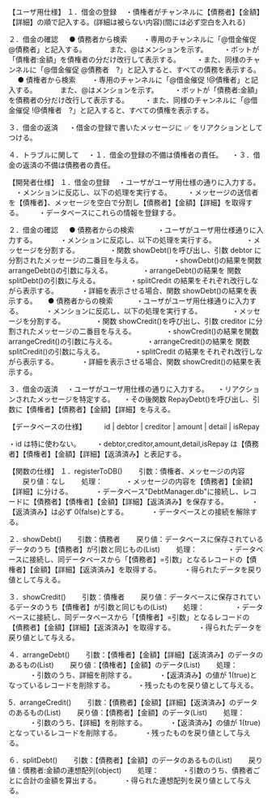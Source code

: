 【ユーザ用仕様】
１．借金の登録
　・債権者がチャンネルに【債務者】【金額】【詳細】の順で記入する。(詳細は被らない内容)(間には必ず空白を入れる)

２．借金の確認
　 ● 債務者から検索
　　・専用のチャンネルに「@借金催促 @債務者」と記入する。
　　　また、@はメンションを示す。
　　・ボットが「債権者:金額」を債権者の分だけ改行して表示する。
　　・また、同様のチャンネルに「@借金催促 @債務者　?」と記入すると、すべての債務を表示する。
　 ● 債権者から検索
　　・専用のチャンネルに「@借金催促 !@債権者」と記入する。
　　　また、@はメンションを示す。
　　・ボットが「債務者:金額」を債務者の分だけ改行して表示する。
　　・また、同様のチャンネルに「@借金催促 !@債権者　?」と記入すると、すべての債権を表示する。

３．借金の返済
　 ・借金の登録で書いたメッセージに ✅ をリアクションとしてつける。

４．トラブルに関して
　・１．借金の登録の不備は債権者の責任。
　・３．借金の返済の不備は債務者の責任。

【開発者仕様】
１．借金の登録
　・ユーザがユーザ用仕様の通りに入力する。
　・メンションに反応し、以下の処理を実行する。
　　・メッセージの送信者を【債権者】、メッセージを空白で分割し【債務者】【金額】【詳細】を取得する。
　　・データベースにこれらの情報を登録する。

２．借金の確認
　 ● 債務者からの検索
　　　・ユーザがユーザ用仕様通りに入力する。
　　　・メンションに反応し、以下の処理を実行する。
　　　　・メッセージを分割する。
　　　　・関数 showDebt()を呼び出し、引数 debtor に分割されたメッセージの二番目を与える。
　　　　・showDebt()の結果を関数 arrangeDebt()の引数に与える。
　　　　・arrangeDebt()の結果を 関数 splitDebt()の引数に与える。
　　　　・splitCredit の結果をそれぞれ改行しながら表示する。
　　　・詳細を表示させる場合、関数 showDebt()の結果を表示する。
　 ● 債務者からの検索
　　　・ユーザがユーザ用仕様通りに入力する。
　　　・メンションに反応し、以下の処理を実行する。
　　　　・メッセージを分割する。
　　　　・関数 showCredit()を呼び出し、引数 creditor に分割されたメッセージの二番目を与える。
　　　　・showCredit()の結果を関数 arrangeCredit()の引数に与える。
　　　　・arrangeCredit()の結果を 関数 splitCredit()の引数に与える。
　　　　・splitCredit の結果をそれぞれ改行しながら表示する。
　　　・詳細を表示させる場合、関数 showCredit()の結果を表示する。

３．借金の返済
　・ユーザがユーザ用仕様の通りに入力する。
　・リアクションされたメッセージを特定する。
　・その後関数 RepayDebt()を呼び出し、引数に【債権者】【債務者】【金額】【詳細】を与える。

【データベースの仕様】
　　 id | debtor | creditor | amount | detail | isRepay

・id は特に使わない。
　　・debtor,creditor,amount,detail,isRepay は【債務者】【債権者】【金額】【詳細】【返済済み】と表記する。

【関数の仕様】
１．registerToDB()
　　引数：債権者、メッセージの内容
　　戻り値：なし
　　処理：
　　　・メッセージの内容を【債務者】【金額】【詳細】に分ける。
　　　・データベース"DebtManager.db"に接続し、レコードに【債務者】【債権者】【金額】【詳細】【返済済み】を保存する。
　　　・【返済済み】は必ず 0(false)とする。
　　　・データベースとの接続を解除する。

２．showDebt()
　　引数：債務者
　　戻り値：データベースに保存されているデータのうち【債務者】が引数と同じもの(List)
　　処理：
　　　　・データベースに接続し、同データベースから「【債務者】=引数」となるレコードの【債権者】【金額】【詳細】【返済済み】を取得する。
　　　・得られたデータを戻り値として与える。

３．showCredit()
　　引数：債権者
　　戻り値：データベースに保存されているデータのうち【債権者】が引数と同じもの(List)
　　処理：
　　　　・データベースに接続し、同データベースから「【債権者】=引数」となるレコードの【債務者】【金額】【詳細】【返済済み】を取得する。
　　　・得られたデータを戻り値として与える。

４．arrangeDebt()
　　引数：【債権者】【金額】【詳細】【返済済み】のデータのあるもの(List)
　　戻り値：【債権者】【金額】のデータ(List)
　　処理：
　　　・引数のうち、詳細を削除する。
　　　・【返済済み】の値が 1(true)となっているレコードを削除する。
　　　・残ったものを戻り値として与える。

5．arrangeCredit()
　　引数：【債務者】【金額】【詳細】【返済済み】のデータのあるもの(List)
　　戻り値：【債務者】【金額】のデータ(List)
　　処理：
　　　・引数のうち、【詳細】を削除する。
　　　・【返済済み】の値が 1(true)となっているレコードを削除する。
　　　・残ったものを戻り値として与える。

６．splitDebt()
　　引数：【債務者】【金額】のデータのあるもの(List)
　　戻り値：債務者:金額の連想配列(object)
　　処理：
　　　・引数のうち、債務者ごとに合計の金額を算出する。
　　　・得られた連想配列を戻り値として与える。

